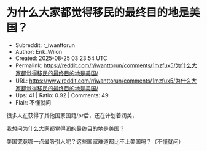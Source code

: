 # 为什么大家都觉得移民的最终目的地是美国？

- Subreddit: r_iwanttorun
- Author: Erik_Wilon
- Created: 2025-08-25 03:23:54 UTC
- Permalink: https://reddit.com/r/iwanttorun/comments/1mzfux5/为什么大家都觉得移民的最终目的地是美国/
- URL: https://www.reddit.com/r/iwanttorun/comments/1mzfux5/为什么大家都觉得移民的最终目的地是美国/
- Ups: 41 | Ratio: 0.92 | Comments: 49
- Flair: 不懂就问


很多人在获得了其他国家国籍/pr后，还在计划着润美，

我想问为什么大家都觉得润的最终目的地是美国？

美国究竟哪一点最吸引人呢？这些国家难道都比不上美国吗？（不懂就问）

